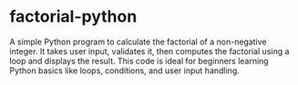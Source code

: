 # factorial-python
A simple Python program to calculate the factorial of a non-negative integer. It takes user input, validates it, then computes the factorial using a loop and displays the result. This code is ideal for beginners learning Python basics like loops, conditions, and user input handling.
